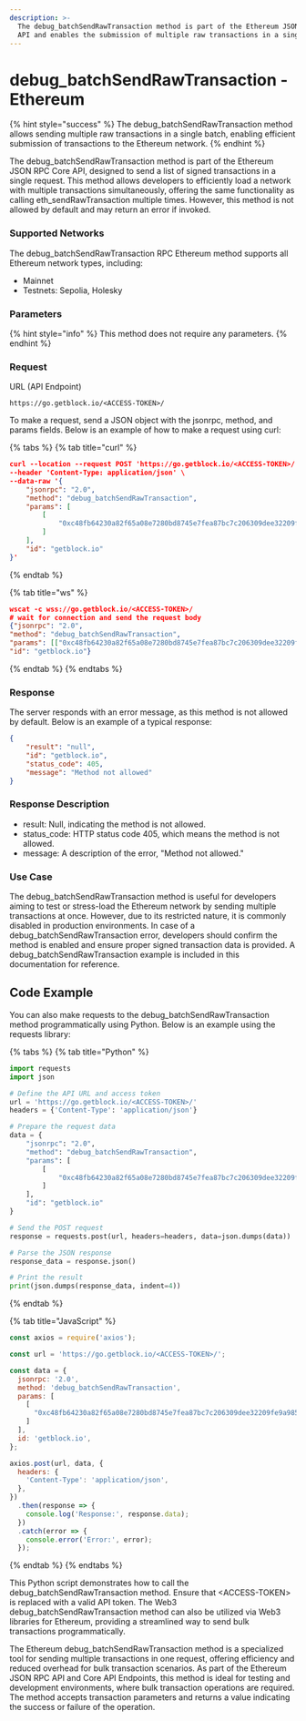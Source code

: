 ```yaml
---
description: >-
  The debug_batchSendRawTransaction method is part of the Ethereum JSON RPC Core
  API and enables the submission of multiple raw transactions in a single batch.
---
```


# debug\_batchSendRawTransaction - Ethereum

{% hint style="success" %}
The debug\_batchSendRawTransaction method allows sending multiple raw transactions in a single batch, enabling efficient submission of transactions to the Ethereum network.
{% endhint %}

The debug\_batchSendRawTransaction method is part of the Ethereum JSON RPC Core API, designed to send a list of signed transactions in a single request. This method allows developers to efficiently load a network with multiple transactions simultaneously, offering the same functionality as calling eth\_sendRawTransaction multiple times. However, this method is not allowed by default and may return an error if invoked.

### Supported Networks

The debug\_batchSendRawTransaction RPC Ethereum method supports all Ethereum network types, including:

* Mainnet
* Testnets: Sepolia, Holesky

### Parameters

{% hint style="info" %}
This method does not require any parameters.
{% endhint %}

### Request

URL (API Endpoint)

```
https://go.getblock.io/<ACCESS-TOKEN>/
```

To make a request, send a JSON object with the jsonrpc, method, and params fields. Below is an example of how to make a request using curl:

{% tabs %}
{% tab title="curl" %}
```json
curl --location --request POST 'https://go.getblock.io/<ACCESS-TOKEN>/' \
--header 'Content-Type: application/json' \
--data-raw '{
    "jsonrpc": "2.0",
    "method": "debug_batchSendRawTransaction",
    "params": [
        [
            "0xc48fb64230a82f65a08e7280bd8745e7fea87bc7c206309dee32209fe9a985f7"
        ]
    ],
    "id": "getblock.io"
}'
```
{% endtab %}

{% tab title="ws" %}
```json
wscat -c wss://go.getblock.io/<ACCESS-TOKEN>/
# wait for connection and send the request body 
{"jsonrpc": "2.0",
"method": "debug_batchSendRawTransaction",
"params": [["0xc48fb64230a82f65a08e7280bd8745e7fea87bc7c206309dee32209fe9a985f7"]],
"id": "getblock.io"}
```
{% endtab %}
{% endtabs %}

### Response

The server responds with an error message, as this method is not allowed by default. Below is an example of a typical response:

```json
{
    "result": "null",
    "id": "getblock.io",
    "status_code": 405,
    "message": "Method not allowed"
}
```

### Response Description

* result: Null, indicating the method is not allowed.
* status\_code: HTTP status code 405, which means the method is not allowed.
* message: A description of the error, "Method not allowed."

### Use Case

The debug\_batchSendRawTransaction method is useful for developers aiming to test or stress-load the Ethereum network by sending multiple transactions at once. However, due to its restricted nature, it is commonly disabled in production environments. In case of a debug\_batchSendRawTransaction error, developers should confirm the method is enabled and ensure proper signed transaction data is provided. A debug\_batchSendRawTransaction example is included in this documentation for reference.

## Code Example

You can also make requests to the debug\_batchSendRawTransaction method programmatically using Python. Below is an example using the requests library:

{% tabs %}
{% tab title="Python" %}
```python
import requests
import json

# Define the API URL and access token
url = 'https://go.getblock.io/<ACCESS-TOKEN>/'
headers = {'Content-Type': 'application/json'}

# Prepare the request data
data = {
    "jsonrpc": "2.0",
    "method": "debug_batchSendRawTransaction",
    "params": [
        [
            "0xc48fb64230a82f65a08e7280bd8745e7fea87bc7c206309dee32209fe9a985f7"
        ]
    ],
    "id": "getblock.io"
}

# Send the POST request
response = requests.post(url, headers=headers, data=json.dumps(data))

# Parse the JSON response
response_data = response.json()

# Print the result
print(json.dumps(response_data, indent=4))
```
{% endtab %}

{% tab title="JavaScript" %}
```javascript
const axios = require('axios');

const url = 'https://go.getblock.io/<ACCESS-TOKEN>/';

const data = {
  jsonrpc: '2.0',
  method: 'debug_batchSendRawTransaction',
  params: [
    [
      "0xc48fb64230a82f65a08e7280bd8745e7fea87bc7c206309dee32209fe9a985f7"
    ]
  ],
  id: 'getblock.io',
};

axios.post(url, data, {
  headers: {
    'Content-Type': 'application/json',
  },
})
  .then(response => {
    console.log('Response:', response.data);
  })
  .catch(error => {
    console.error('Error:', error);
  });

```
{% endtab %}
{% endtabs %}

This Python script demonstrates how to call the debug\_batchSendRawTransaction method. Ensure that \<ACCESS-TOKEN> is replaced with a valid API token. The Web3 debug\_batchSendRawTransaction method can also be utilized via Web3 libraries for Ethereum, providing a streamlined way to send bulk transactions programmatically.

The Ethereum debug\_batchSendRawTransaction method is a specialized tool for sending multiple transactions in one request, offering efficiency and reduced overhead for bulk transaction scenarios. As part of the Ethereum JSON RPC API and Core API Endpoints, this method is ideal for testing and development environments, where bulk transaction operations are required. The method accepts transaction parameters and returns a value indicating the success or failure of the operation.
